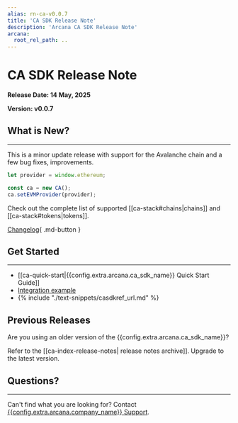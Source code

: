 ```yaml
---
alias: rn-ca-v0.0.7
title: 'CA SDK Release Note'
description: 'Arcana CA SDK Release Note'
arcana:
  root_rel_path: ..
---
```


# CA SDK Release Note

**Release Date: 14 May, 2025**  

**Version: v0.0.7**

## What is New?

---
 
This is a minor update release with support for the Avalanche chain and a few bug fixes, improvements.

```typescript
let provider = window.ethereum;

const ca = new CA();
ca.setEVMProvider(provider);
```

Check out the complete list of supported [[ca-stack#chains|chains]] and [[ca-stack#tokens|tokens]].

[Changelog](https://github.com/arcana-network/ca-sdk/releases/latest){ .md-button } 

## Get Started

---

* [[ca-quick-start|{{config.extra.arcana.ca_sdk_name}} Quick Start Guide]]
* [Integration example](https://github.com/arcana-network/ca-sdk/tree/main/example)
* {% include "./text-snippets/casdkref_url.md" %}

## Previous Releases

Are you using an older version of the {{config.extra.arcana.ca_sdk_name}}?

Refer to the [[ca-index-release-notes| release notes archive]]. Upgrade to the latest version.

## Questions? 

---

Can't find what you are looking for? Contact [{{config.extra.arcana.company_name}} Support]({{page.meta.arcana.root_rel_path}}/support/index.md).

